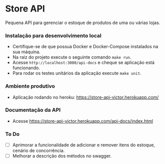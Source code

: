 # Store API

Pequena API para gerenciar o estoque de produtos de uma ou várias lojas.


### Instalação para desenvolvimento local

  - Certifique-se de que possua Docker e Docker-Compose instalados na sua máquina.
  - Na raiz do projeto execute o seguinte comando `make run`.
  - Acesse `http://localhost:3000/api-docs` e cheque se aplicação está funcionando.
  - Para rodar os testes unitários da aplicação execute `make unit`.

### Ambiente produtivo

  - Aplicação rodando no heroku: https://store-api-victor.herokuapp.com/

### Documentação da API

  - Acesse https://store-api-victor.herokuapp.com/api-docs/index.html

### To Do

  - [ ] Aprimorar a funcionalidade de adicionar e remover itens do estoque, cenário de concorrência.
  - [ ] Melhorar a descrição dos métodos no swagger.
